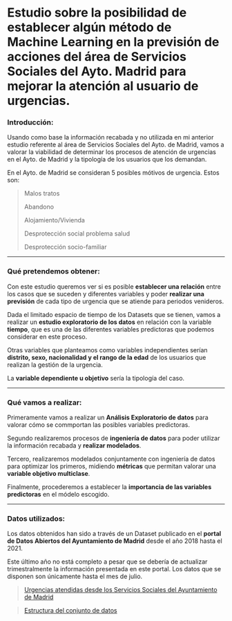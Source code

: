 # Estudio sobre la posibilidad de establecer algún método de Machine Learning en la previsión de acciones del área de Servicios Sociales del Ayto. Madrid para mejorar la atención al usuario de __urgencias__.

### Introducción:

Usando como base la información recabada y no utilizada en mi anterior estudio referente al área de Servicios Sociales del Ayto. de Madrid, vamos a valorar la viabilidad de determinar los procesos de atención de urgencias en el Ayto. de Madrid y la tipología de los usuarios que los demandan.

En el Ayto. de Madrid se consideran 5 posibles mótivos de urgencia. Estos son:

  >Malos tratos
  >
  >Abandono  
  >
  >Alojamiento/Vivienda
  >
  >Desprotección social problema salud  
  >
  >Desprotección socio-familiar 


---

### Qué pretendemos obtener: 

Con este estudio queremos ver si es posible __establecer una relación__ entre los casos que se suceden y diferentes variables y poder __realizar una previsión__ de cada tipo de urgencia que se atiende para periodos venideros.

Dada el limitado espacio de tiempo de los Datasets que se tienen, vamos a realizar un __estudio exploratorio de los datos__ en relación con la variable __tiempo__, que es una de las diferentes variables predictoras que podemos considerar en este proceso. 

Otras variables que planteamos como variables independientes serían __distrito, sexo, nacionalidad y el rango de la edad__ de los usuarios que realizan la gestión de la urgencia.

La __variable dependiente u objetivo__ sería la tipología del caso.


***

### Qué vamos a realizar: 

Primeramente vamos a realizar un __Análisis Exploratorio de datos__  para valorar cómo se commportan las posibles variables predictoras.

Segundo realizaremos procesos de __ingeniería de datos__ para poder utilizar la información recabada y **realizar modelados**.

Tercero, realizaremos modelados conjuntamente con ingeniería de datos para optimizar los primeros, midiendo **métricas** que permitan valorar una **variable objetivo multiclase**.


Finalmente, procederemos a establecer la **importancia de las variables predictoras** en el módelo escogido.


***

### Datos utilizados:
Los datos obtenidos han sido a través de un Dataset publicado en el __portal de Datos Abiertos del Ayuntamiento de Madrid__ desde  el año  2018 hasta el 2021.

Este último año no está completo a pesar que se debería de actualizar trimestralmente la información presentada en este portal. Los datos que se disponen son únicamente hasta el mes de julio.
  >[Urgencias atendidas desde los Servicios Sociales del Ayuntamiento de Madrid][Data_1]

  >[Estructura del conjunto de datos][Data_2]



[Data_1]:https://datos.madrid.es/portal/site/egob/menuitem.c05c1f754a33a9fbe4b2e4b284f1a5a0/?vgnextoid=0b006dace9578610VgnVCM1000001d4a900aRCRD&vgnextchannel=374512b9ace9f310VgnVCM100000171f5a0aRCRD&vgnextfmt=default
[Data_2]:https://datos.madrid.es/FWProjects/egob/Catalogo/SociedadBienestar/Ficheros/Estructura_DS_Urgencias_Centros_Servicios_Sociales.pdf



